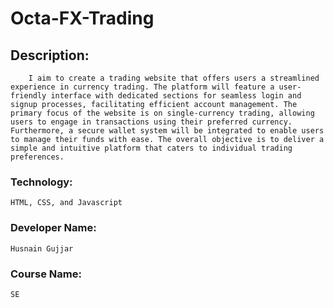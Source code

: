 # Octa-FX-Trading
## Description: 
        I aim to create a trading website that offers users a streamlined experience in currency trading. The platform will feature a user-friendly interface with dedicated sections for seamless login and signup processes, facilitating efficient account management. The primary focus of the website is on single-currency trading, allowing users to engage in transactions using their preferred currency. Furthermore, a secure wallet system will be integrated to enable users to manage their funds with ease. The overall objective is to deliver a simple and intuitive platform that caters to individual trading preferences.
### Technology: 
    HTML, CSS, and Javascript
### Developer Name: 
    Husnain Gujjar
### Course Name: 
    SE
